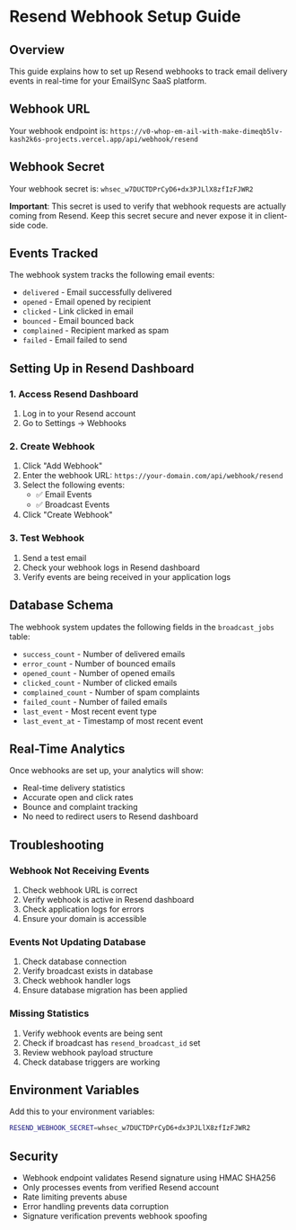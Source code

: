 # Resend Webhook Setup Guide

## Overview
This guide explains how to set up Resend webhooks to track email delivery events in real-time for your EmailSync SaaS platform.

## Webhook URL
Your webhook endpoint is: `https://v0-whop-em-ail-with-make-dimeqb5lv-kash2k6s-projects.vercel.app/api/webhook/resend`

## Webhook Secret
Your webhook secret is: `whsec_w7DUCTDPrCyD6+dx3PJLlX8zfIzFJWR2`

**Important**: This secret is used to verify that webhook requests are actually coming from Resend. Keep this secret secure and never expose it in client-side code.

## Events Tracked
The webhook system tracks the following email events:
- `delivered` - Email successfully delivered
- `opened` - Email opened by recipient
- `clicked` - Link clicked in email
- `bounced` - Email bounced back
- `complained` - Recipient marked as spam
- `failed` - Email failed to send

## Setting Up in Resend Dashboard

### 1. Access Resend Dashboard
1. Log in to your Resend account
2. Go to Settings → Webhooks

### 2. Create Webhook
1. Click "Add Webhook"
2. Enter the webhook URL: `https://your-domain.com/api/webhook/resend`
3. Select the following events:
   - ✅ Email Events
   - ✅ Broadcast Events
4. Click "Create Webhook"

### 3. Test Webhook
1. Send a test email
2. Check your webhook logs in Resend dashboard
3. Verify events are being received in your application logs

## Database Schema
The webhook system updates the following fields in the `broadcast_jobs` table:
- `success_count` - Number of delivered emails
- `error_count` - Number of bounced emails
- `opened_count` - Number of opened emails
- `clicked_count` - Number of clicked emails
- `complained_count` - Number of spam complaints
- `failed_count` - Number of failed emails
- `last_event` - Most recent event type
- `last_event_at` - Timestamp of most recent event

## Real-Time Analytics
Once webhooks are set up, your analytics will show:
- Real-time delivery statistics
- Accurate open and click rates
- Bounce and complaint tracking
- No need to redirect users to Resend dashboard

## Troubleshooting

### Webhook Not Receiving Events
1. Check webhook URL is correct
2. Verify webhook is active in Resend dashboard
3. Check application logs for errors
4. Ensure your domain is accessible

### Events Not Updating Database
1. Check database connection
2. Verify broadcast exists in database
3. Check webhook handler logs
4. Ensure database migration has been applied

### Missing Statistics
1. Verify webhook events are being sent
2. Check if broadcast has `resend_broadcast_id` set
3. Review webhook payload structure
4. Check database triggers are working

## Environment Variables
Add this to your environment variables:
```bash
RESEND_WEBHOOK_SECRET=whsec_w7DUCTDPrCyD6+dx3PJLlX8zfIzFJWR2
```

## Security
- Webhook endpoint validates Resend signature using HMAC SHA256
- Only processes events from verified Resend account
- Rate limiting prevents abuse
- Error handling prevents data corruption
- Signature verification prevents webhook spoofing
